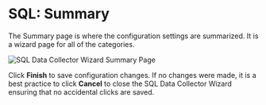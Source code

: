 # SQL: Summary

The Summary page is where the configuration settings are summarized. It is a wizard page for all of
the categories.

![SQL Data Collector Wizard Summary Page](/img/product_docs/accessanalyzer/11.6/accessanalyzer/admin/datacollector/adinventory/summary.webp)

Click **Finish** to save configuration changes. If no changes were made, it is a best practice to
click **Cancel** to close the SQL Data Collector Wizard ensuring that no accidental clicks are
saved.
